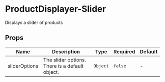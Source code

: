 # ProductDisplayer-Slider

Displays a slider of products

## Props

<!-- @vuese:ProductDisplayer-Slider:props:start -->
|Name|Description|Type|Required|Default|
|---|---|---|---|---|
|sliderOptions|The slider options. There is a default object.|`Object`|`false`|-|

<!-- @vuese:ProductDisplayer-Slider:props:end -->


